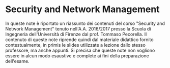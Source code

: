 # Security and Network Management

In queste note è riportato un riassunto dei contenuti del corso "Security and Network Management"
tenuto nell'A.A. 2016/2017 presso la Scuola di Ingegneria dell'Università di Firenze dal prof. Tommaso
Pecorella.
Il contenuto di queste note riprende quindi dal materiale didattico fornito contestualmente, in
primis le slides utilizzate a lezione dallo stesso professore, ma anche appunti. Si precisa che queste
note non vogliono essere in alcun modo esaustive e complete ai fini della preparazione dell'esame.
